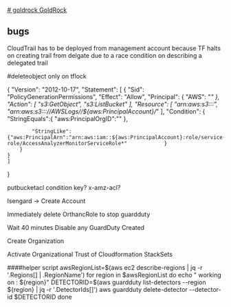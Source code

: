 [# goldrock
GoldRock](https://codebuild.us-east-2.amazonaws.com/badges?uuid=eyJlbmNyeXB0ZWREYXRhIjoiM2t4dC9rUGhFM0k0U3JndVFla0M1TkxSOUxxSjByREY3UjAvN2dXQ2lOWmNjdHA0eTEzL0JrWmVzaG9ZYzlCMTNFbFN0UW1hMHZhKyt3OEIxQlFDZzBFPSIsIml2UGFyYW1ldGVyU3BlYyI6IjhmZ2wraHZnb0dTQTgvRS8iLCJtYXRlcmlhbFNldFNlcmlhbCI6MX0%3D&branch=main)

## bugs 
CloudTrail has to be deployed from management account because TF halts on creating trail from delgate due to a race condition on describing a delegated trail

#deleteobject only on tflock

{
    "Version": "2012-10-17",
    "Statement": 
    [
    {
        "Sid": "PolicyGenerationPermissions",
        "Effect": "Allow",
        "Principal": {
            "AWS": "*"
        },
        "Action": [
            "s3:GetObject",
            "s3:ListBucket"
        ],
        "Resource": [
            "arn:aws:s3:::<organization-bucket-name>",
			"arn:aws:s3:::<organization-bucket-name>/<optional-prefix-provided-by-customer>/AWSLogs/<organization-id>/${aws:PrincipalAccount}/*"
        ],
        "Condition": {
"StringEquals":{
"aws:PrincipalOrgID":"<organization-id>"
},

            "StringLike": {"aws:PrincipalArn":"arn:aws:iam::${aws:PrincipalAccount}:role/service-role/AccessAnalyzerMonitorServiceRole*"            }
        }
    }
    ]
}



putbucketacl condition key? x-amz-acl?






Isengard -> Create Account

Immediately delete OrthancRole to stop guardduty

Wait 40 minutes
Disable any GuardDuty Created

Create Organization

Activate Organizational Trust of Cloudformation StackSets





####helper script
awsRegionList=$(aws ec2 describe-regions | jq -r '.Regions[] | .RegionName')
for region in $awsRegionList
do
    echo " working on : ${region}"
    DETECTORID=$(aws guardduty list-detectors --region ${region} | jq -r '.DetectorIds[]')
    aws guardduty delete-detector --detector-id $DETECTORID
done
